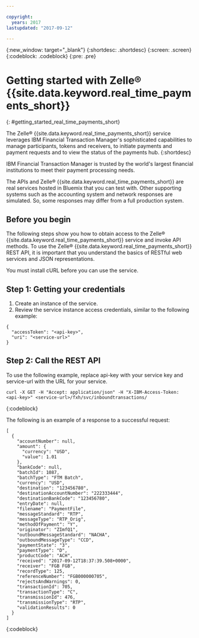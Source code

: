 ```yaml
---

copyright:
  years: 2017
lastupdated: "2017-09-12"

---
```

{:new_window: target="_blank"}
{:shortdesc: .shortdesc}
{:screen: .screen}
{:codeblock: .codeblock}
{:pre: .pre}

# Getting started with Zelle® {{site.data.keyword.real_time_payments_short}} 
{: #getting_started_real_time_payments_short}

The Zelle® {{site.data.keyword.real_time_payments_short}} service leverages IBM Financial Transaction Manager's sophisticated capabilities to manage participants, tokens and receivers, to initiate payments and payment requests and to view the status of the payments hub.
{:shortdesc}

IBM Financial Transaction Manager is trusted by the world's largest financial institutions to meet their payment processing needs. 

The APIs and Zelle® {{site.data.keyword.real_time_payments_short}} are real services hosted in Bluemix that you can test with. Other supporting systems such as the accounting system and network responses are simulated. So, some responses may differ from a full production system.

## Before you begin

The following steps show you how to obtain access to the Zelle® {{site.data.keyword.real_time_payments_short}} service and invoke API methods. To use the Zelle® {{site.data.keyword.real_time_payments_short}} REST API, it is important that you understand the basics of RESTful web services and JSON representations.

You must install cURL before you can use the service.

## Step 1: Getting your credentials

1. Create an instance of the service.
2. Review the service instance access credentials, similar to the following example:
```
{
  "accessToken": "<api-key>",
  "uri": "<service-url>"
}
```

## Step 2: Call the REST API

To use the following example, replace api-key with your service key and service-url with the URL for your service.

```
curl -X GET -H "Accept: application/json" -H "X-IBM-Access-Token: <api-key>" <service-url>/fxh/svc/inboundtransactions/
```

{:codeblock}

The following is an example of a response to a successful request:

```
[
  {
    "accountNumber": null,
    "amount": {
      "currency": "USD",
      "value": 1.01
    },
    "bankCode": null,
    "batchId": 1087,
    "batchType": "FTM Batch",
    "currency": "USD",
    "destination": "123456780",
    "destinationAccountNumber": "222333444",
    "destinationBankCode": "123456780",
    "entryDate": null,
    "filename": "PaymentFile",
    "messageStandard": "RTP",
    "messageType": "RTP_Orig",
    "methodOfPayment": "Y",
    "originator": "ZImfQ1",
    "outboundMessageStandard": "NACHA",
    "outboundMessageType": "CCD",
    "paymentState": "3",
    "paymentType": "D",
    "productCode": "ACH",
    "received": "2017-09-12T18:37:39.508+0000",
    "receiver": "FGB FGB",
    "recordType": 125,
    "referenceNumber": "FGB000000705",
    "rejectsAndWarnings": 0,
    "transactionId": 705,
    "transactionType": "C",
    "transmissionId": 476,
    "transmissionType": "RTP",
    "validationResults": 0
  }
]

```

{:codeblock}
